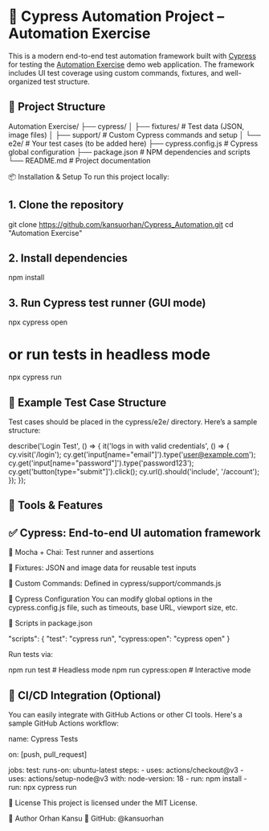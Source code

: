 # 🚀 Cypress Automation Project – Automation Exercise

This is a modern end-to-end test automation framework built with [Cypress](https://www.cypress.io/) for testing the [Automation Exercise](https://automationexercise.com/) demo web application. The framework includes UI test coverage using custom commands, fixtures, and well-organized test structure.

## 📁 Project Structure

Automation Exercise/
├── cypress/
│   ├── fixtures/         # Test data (JSON, image files)
│   ├── support/          # Custom Cypress commands and setup
│   └── e2e/              # Your test cases (to be added here)
├── cypress.config.js     # Cypress global configuration
├── package.json          # NPM dependencies and scripts
└── README.md             # Project documentation

📦 Installation & Setup
To run this project locally:

## 1. Clone the repository
git clone https://github.com/kansuorhan/Cypress_Automation.git
cd "Automation Exercise"

## 2. Install dependencies
npm install

## 3. Run Cypress test runner (GUI mode)
npx cypress open

# or run tests in headless mode
npx cypress run

## 🧪 Example Test Case Structure
Test cases should be placed in the cypress/e2e/ directory. Here’s a sample structure:

describe('Login Test', () => {
  it('logs in with valid credentials', () => {
    cy.visit('/login');
    cy.get('input[name="email"]').type('user@example.com');
    cy.get('input[name="password"]').type('password123');
    cy.get('button[type="submit"]').click();
    cy.url().should('include', '/account');
  });
});

## 🧰 Tools & Features
## ✅ Cypress: End-to-end UI automation framework

🧪 Mocha + Chai: Test runner and assertions

📁 Fixtures: JSON and image data for reusable test inputs

🧩 Custom Commands: Defined in cypress/support/commands.js

🔧 Cypress Configuration
You can modify global options in the cypress.config.js file, such as timeouts, base URL, viewport size, etc.

🧹 Scripts in package.json

"scripts": {
  "test": "cypress run",
  "cypress:open": "cypress open"
}

Run tests via:


npm run test         # Headless mode
npm run cypress:open # Interactive mode

## 🤖 CI/CD Integration (Optional)
You can easily integrate with GitHub Actions or other CI tools. Here's a sample GitHub Actions workflow:

name: Cypress Tests

on: [push, pull_request]

jobs:
  test:
    runs-on: ubuntu-latest
    steps:
      - uses: actions/checkout@v3
      - uses: actions/setup-node@v3
        with:
          node-version: 18
      - run: npm install
      - run: npx cypress run
      
📄 License
This project is licensed under the MIT License.


👤 Author
Orhan Kansu
🔗 GitHub: @kansuorhan
